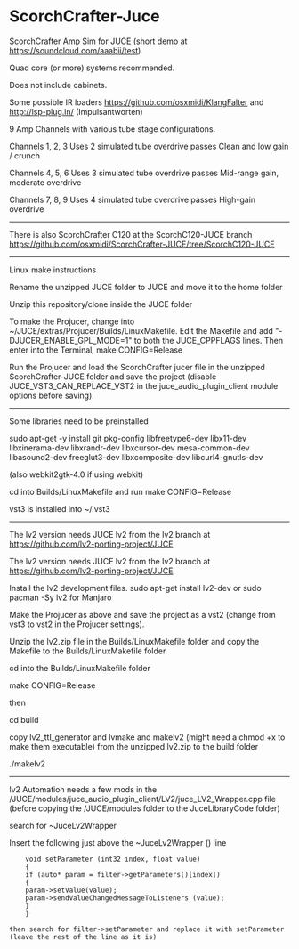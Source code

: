 # ScorchCrafter-Juce


ScorchCrafter Amp Sim for JUCE (short demo at https://soundcloud.com/aaabii/test)

Quad core (or more) systems recommended.

Does not include cabinets.

Some possible IR loaders https://github.com/osxmidi/KlangFalter and http://lsp-plug.in/ (Impulsantworten)

9 Amp Channels with various tube stage configurations.

Channels 1, 2, 3
Uses 2 simulated tube overdrive passes
Clean and low gain / crunch

Channels 4, 5, 6
Uses 3 simulated tube overdrive passes
Mid-range gain, moderate overdrive

Channels 7, 8, 9
Uses 4 simulated tube overdrive passes
High-gain overdrive

-------

There is also ScorchCrafter C120 at the ScorchC120-JUCE branch https://github.com/osxmidi/ScorchCrafter-JUCE/tree/ScorchC120-JUCE

--------

Linux make instructions

Rename the unzipped JUCE folder to JUCE and move it to the home folder

Unzip this repository/clone inside the JUCE folder

To make the Projucer, change into ~/JUCE/extras/Projucer/Builds/LinuxMakefile.
Edit the Makefile and add "-DJUCER_ENABLE_GPL_MODE=1" to both the JUCE_CPPFLAGS lines.
Then enter into the Terminal, 
make CONFIG=Release

Run the Projucer and load the ScorchCrafter jucer file in the unzipped ScorchCrafter-JUCE folder and save the project (disable JUCE_VST3_CAN_REPLACE_VST2 in the juce_audio_plugin_client module options before saving).

---------
 
Some libraries need to be preinstalled

sudo apt-get -y install git pkg-config libfreetype6-dev libx11-dev libxinerama-dev libxrandr-dev libxcursor-dev mesa-common-dev libasound2-dev freeglut3-dev libxcomposite-dev libcurl4-gnutls-dev

(also webkit2gtk-4.0 if using webkit)

cd into Builds/LinuxMakefile and run make CONFIG=Release

vst3 is installed into ~/.vst3

--------

The lv2 version needs JUCE lv2 from the lv2 branch at https://github.com/lv2-porting-project/JUCE

The lv2 version needs JUCE lv2 from the lv2 branch at https://github.com/lv2-porting-project/JUCE

Install the lv2 development files.
sudo apt-get install lv2-dev or sudo pacman -Sy lv2 for Manjaro

Make the Projucer as above and save the project as a vst2 (change from vst3 to vst2 in the Projucer settings).

Unzip the lv2.zip file in the Builds/LinuxMakefile folder and copy the Makefile to the Builds/LinuxMakefile folder

cd into the Builds/LinuxMakefile folder

make CONFIG=Release

then

cd build

copy lv2_ttl_generator and lvmake and makelv2 (might need a chmod +x to make them executable) from the unzipped lv2.zip to the build folder

./makelv2

----------

lv2 Automation needs a few mods in the /JUCE/modules/juce_audio_plugin_client/LV2/juce_LV2_Wrapper.cpp file (before copying the /JUCE/modules folder to the JuceLibraryCode folder)

search for ~JuceLv2Wrapper

Insert the following just above the ~JuceLv2Wrapper () line

```
    void setParameter (int32 index, float value)
    {
    if (auto* param = filter->getParameters()[index])	
    {
    param->setValue(value);
    param->sendValueChangedMessageToListeners (value);    
	}
    }  
    
then search for filter->setParameter and replace it with setParameter (leave the rest of the line as it is)

```
